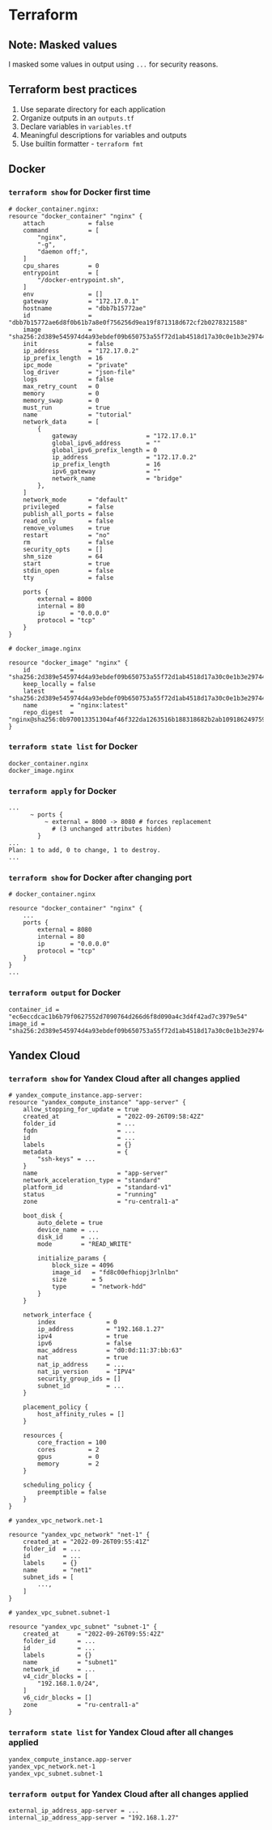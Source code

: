 # Terraform

## Note: Masked values

I masked some values in output using `...` for security reasons.

## Terraform best practices

1. Use separate directory for each application
2. Organize outputs in an `outputs.tf`
3. Declare variables in `variables.tf`
4. Meaningful descriptions for variables and outputs
5. Use builtin formatter - `terraform fmt`

## Docker

### `terraform show` for Docker first time

    # docker_container.nginx:
    resource "docker_container" "nginx" {
        attach            = false
        command           = [
            "nginx",
            "-g",
            "daemon off;",
        ]
        cpu_shares        = 0
        entrypoint        = [
            "/docker-entrypoint.sh",
        ]
        env               = []
        gateway           = "172.17.0.1"
        hostname          = "dbb7b15772ae"
        id                = "dbb7b15772ae6d8f0b61b7a8e0f756256d9ea19f871318d672cf2b0278321588"
        image             = "sha256:2d389e545974d4a93ebdef09b650753a55f72d1ab4518d17a30c0e1b3e297444"
        init              = false
        ip_address        = "172.17.0.2"
        ip_prefix_length  = 16
        ipc_mode          = "private"
        log_driver        = "json-file"
        logs              = false
        max_retry_count   = 0
        memory            = 0
        memory_swap       = 0
        must_run          = true
        name              = "tutorial"
        network_data      = [
            {
                gateway                   = "172.17.0.1"
                global_ipv6_address       = ""
                global_ipv6_prefix_length = 0
                ip_address                = "172.17.0.2"
                ip_prefix_length          = 16
                ipv6_gateway              = ""
                network_name              = "bridge"
            },
        ]
        network_mode      = "default"
        privileged        = false
        publish_all_ports = false
        read_only         = false
        remove_volumes    = true
        restart           = "no"
        rm                = false
        security_opts     = []
        shm_size          = 64
        start             = true
        stdin_open        = false
        tty               = false

        ports {
            external = 8000
            internal = 80
            ip       = "0.0.0.0"
            protocol = "tcp"
        }
    }

    # docker_image.nginx

    resource "docker_image" "nginx" {
        id           = "sha256:2d389e545974d4a93ebdef09b650753a55f72d1ab4518d17a30c0e1b3e297444nginx:latest"
        keep_locally = false
        latest       = "sha256:2d389e545974d4a93ebdef09b650753a55f72d1ab4518d17a30c0e1b3e297444"
        name         = "nginx:latest"
        repo_digest  = "nginx@sha256:0b970013351304af46f322da1263516b188318682b2ab1091862497591189ff1"
    }

### `terraform state list` for Docker

    docker_container.nginx
    docker_image.nginx

### `terraform apply` for Docker

    ...
          ~ ports {
              ~ external = 8000 -> 8080 # forces replacement
                # (3 unchanged attributes hidden)
            }
    ...
    Plan: 1 to add, 0 to change, 1 to destroy.
    ...

### `terraform show` for Docker after changing port

    # docker_container.nginx

    resource "docker_container" "nginx" {
        ...
        ports {
            external = 8080
            internal = 80
            ip       = "0.0.0.0"
            protocol = "tcp"
        }
    }
    ...

### `terraform output` for Docker

    container_id = "ec6eccdcac1b6b79f0627552d7090764d266d6f8d090a4c3d4f42ad7c3979e54"
    image_id = "sha256:2d389e545974d4a93ebdef09b650753a55f72d1ab4518d17a30c0e1b3e297444nginx:latest"

## Yandex Cloud

### `terraform show` for Yandex Cloud after all changes applied

    # yandex_compute_instance.app-server:
    resource "yandex_compute_instance" "app-server" {
        allow_stopping_for_update = true
        created_at                = "2022-09-26T09:58:42Z"
        folder_id                 = ...
        fqdn                      = ...
        id                        = ...
        labels                    = {}
        metadata                  = {
            "ssh-keys" = ...
        }
        name                      = "app-server"
        network_acceleration_type = "standard"
        platform_id               = "standard-v1"
        status                    = "running"
        zone                      = "ru-central1-a"

        boot_disk {
            auto_delete = true
            device_name = ...
            disk_id     = ...
            mode        = "READ_WRITE"

            initialize_params {
                block_size = 4096
                image_id   = "fd8c00efhiopj3rlnlbn"
                size       = 5
                type       = "network-hdd"
            }
        }

        network_interface {
            index              = 0
            ip_address         = "192.168.1.27"
            ipv4               = true
            ipv6               = false
            mac_address        = "d0:0d:11:37:bb:63"
            nat                = true
            nat_ip_address     = ...
            nat_ip_version     = "IPV4"
            security_group_ids = []
            subnet_id          = ...
        }

        placement_policy {
            host_affinity_rules = []
        }

        resources {
            core_fraction = 100
            cores         = 2
            gpus          = 0
            memory        = 2
        }

        scheduling_policy {
            preemptible = false
        }
    }

    # yandex_vpc_network.net-1

    resource "yandex_vpc_network" "net-1" {
        created_at = "2022-09-26T09:55:41Z"
        folder_id  = ...
        id         = ...
        labels     = {}
        name       = "net1"
        subnet_ids = [
            ...,
        ]
    }

    # yandex_vpc_subnet.subnet-1

    resource "yandex_vpc_subnet" "subnet-1" {
        created_at     = "2022-09-26T09:55:42Z"
        folder_id      = ...
        id             = ...
        labels         = {}
        name           = "subnet1"
        network_id     = ...
        v4_cidr_blocks = [
            "192.168.1.0/24",
        ]
        v6_cidr_blocks = []
        zone           = "ru-central1-a"
    }

### `terraform state list` for Yandex Cloud after all changes applied

    yandex_compute_instance.app-server
    yandex_vpc_network.net-1
    yandex_vpc_subnet.subnet-1

### `terraform output` for Yandex Cloud after all changes applied

    external_ip_address_app-server = ...
    internal_ip_address_app-server = "192.168.1.27"
